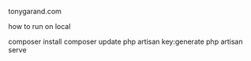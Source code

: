 tonygarand.com 

how to run on local

composer install
composer update
php artisan key:generate
php artisan serve